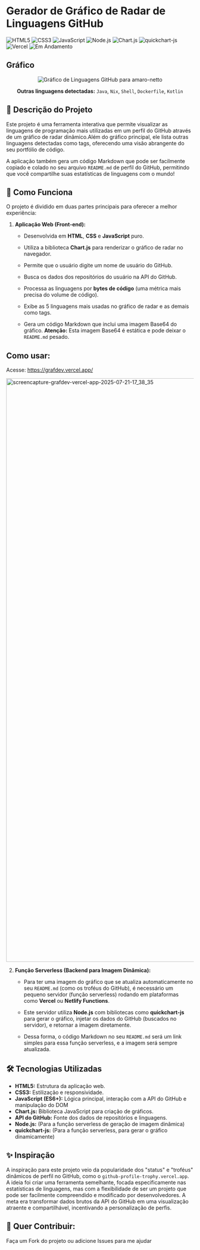 # Gerador de Gráfico de Radar de Linguagens GitHub

![HTML5](https://img.shields.io/badge/HTML5-E34F26?style=for-the-badge&logo=html5&logoColor=white)
![CSS3](https://img.shields.io/badge/CSS3-1572B6?style=for-the-badge&logo=css3&logoColor=white)
![JavaScript](https://img.shields.io/badge/JavaScript-F7DF1E?style=for-the-badge&logo=javascript&logoColor=black)
![Node.js](https://img.shields.io/badge/Node.js-339933?style=for-the-badge&logo=nodedotjs&logoColor=white)
![Chart.js](https://img.shields.io/badge/Chart.js-FF6384?style=for-the-badge&logo=chartdotjs&logoColor=white)
![quickchart-js](https://img.shields.io/badge/quickchart.js-007ACC?style=for-the-badge&logo=javascript&logoColor=white)
![Vercel](https://img.shields.io/badge/Vercel-000000?style=for-the-badge&logo=vercel&logoColor=white)
![Em Andamento](https://img.shields.io/badge/status-em%20andamento-yellow?style=for-the-badge)

## Gráfico

<div align="center">
  
![Gráfico de Linguagens GitHub para amaro-netto](https://grafdev.vercel.app/api/generate-chart?username=amaro-netto&lineColor=ffffff&fillColor=00b3ff&pointColor=1100ff&textColor=ffffff&gridColor=007BFF&angleLineColor=007bff)

**Outras linguagens detectadas:** `Java`, `Nix`, `Shell`, `Dockerfile`, `Kotlin`
</div>

##

## 📝 Descrição do Projeto

Este projeto é uma ferramenta interativa que permite visualizar as linguagens de programação mais utilizadas em um perfil do GitHub através de um gráfico de radar dinâmico.Além do gráfico principal, ele lista outras linguagens detectadas como tags, oferecendo uma visão abrangente do seu portfólio de código.

A aplicação também gera um código Markdown que pode ser facilmente copiado e colado no seu arquivo `README.md` de perfil do GitHub, permitindo que você compartilhe suas estatísticas de linguagens com o mundo!

## 🚀 Como Funciona

O projeto é dividido em duas partes principais para oferecer a melhor experiência:

1.  **Aplicação Web (Front-end):**

    * Desenvolvida em **HTML**, **CSS** e **JavaScript** puro.

    * Utiliza a biblioteca **Chart.js** para renderizar o gráfico de radar no navegador.

    * Permite que o usuário digite um nome de usuário do GitHub.

    * Busca os dados dos repositórios do usuário na API do GitHub.

    * Processa as linguagens por **bytes de código** (uma métrica mais precisa do volume de código).

    * Exibe as 5 linguagens mais usadas no gráfico de radar e as demais como tags.

    * Gera um código Markdown que inclui uma imagem Base64 do gráfico.
    **Atenção:** Esta imagem Base64 é estática e pode deixar o `README.md` pesado.

## Como usar:

Acesse: https://grafdev.vercel.app/

<img width="1366" height="1568" alt="screencapture-grafdev-vercel-app-2025-07-21-17_38_35" src="https://github.com/user-attachments/assets/5a430b0d-8b6e-4ebb-8817-e95776e78643" />



2.  **Função Serverless (Backend para Imagem Dinâmica):**

    * Para ter uma imagem do gráfico que se atualiza automaticamente no seu `README.md` (como os troféus do GitHub), é necessário um pequeno servidor (função serverless) rodando em plataformas como **Vercel** ou **Netlify Functions**.

    * Este servidor utiliza **Node.js** com bibliotecas como **quickchart-js** para gerar o gráfico, injetar os dados do GitHub (buscados no servidor), e retornar a imagem diretamente.

    * Dessa forma, o código Markdown no seu `README.md` será um link simples para essa função serverless, e a imagem será sempre atualizada.

## 🛠️ Tecnologias Utilizadas

* **HTML5:** Estrutura da aplicação web.
* **CSS3:** Estilização e responsividade.
* **JavaScript (ES6+):** Lógica principal, interação com a API do GitHub e manipulação do DOM
* **Chart.js:** Biblioteca JavaScript para criação de gráficos.
* **API do GitHub:** Fonte dos dados de repositórios e linguagens.
* **Node.js:** (Para a função serverless de geração de imagem dinâmica)
* **quickchart-js:** (Para a função serverless, para gerar o gráfico dinamicamente)

## ✨ Inspiração

A inspiração para este projeto veio da popularidade dos "status" e "troféus" dinâmicos de perfil no GitHub, como o `github-profile-trophy.vercel.app`.
A ideia foi criar uma ferramenta semelhante, focada especificamente nas estatísticas de linguagens, mas com a flexibilidade de ser um projeto que pode ser facilmente compreendido e modificado por desenvolvedores.
A meta era transformar dados brutos da API do GitHub em uma visualização atraente e compartilhável, incentivando a personalização de perfis.

## 📄 Quer Contribuir:

Faça um Fork do projeto ou adicione Issues para me ajudar
